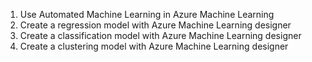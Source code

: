 1. Use Automated Machine Learning in Azure Machine Learning
2. Create a regression model with Azure Machine Learning designer
3. Create a classification model with Azure Machine Learning designer
4. Create a clustering model with Azure Machine Learning designer